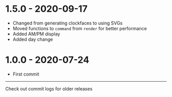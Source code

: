 # 1.5.0 - 2020-09-17

- Changed from generating clockfaces to using SVGs
- Moved functions to `command` from `render` for better performance
- Added AM/PM display
- Added day change

# 1.0.0 - 2020-07-24

- First commit

---

Check out commit logs for older releases
